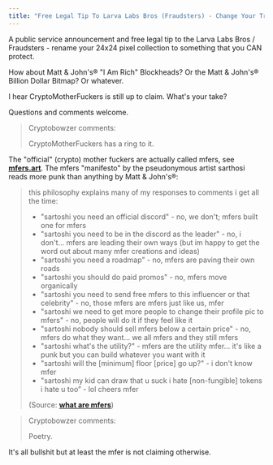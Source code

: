 ```yaml
---
title: "Free Legal Tip To Larva Labs Bros (Fraudsters) - Change Your Trademark That You Want To Claim To Something That You CAN Protect - PUNK® Belongs To Us All - Try Matt & John's® Or Something"
---
```



A public service announcement and free legal tip to the Larva Labs Bros / Fraudsters  -  rename your 24x24 pixel collection to something that you CAN protect.

   How about Matt & John's® "I Am Rich" Blockheads?
Or the Matt & John's® Billion Dollar Bitmap? Or whatever.

<!-- more -->

I hear CryptoMotherFuckers is still up to claim. What's your take?

Questions and comments welcome.


> Cryptobowzer comments:
>
> CryptoMotherFuckers has a ring to it.



The "official" (crypto) mother fuckers are actually called mfers, see [**mfers.art**](https://mfers.art/).    The mfers "manifesto" by the pseudonymous artist sarthosi reads more punk than anything by Matt & John's®:

> this philosophy explains many of my responses to comments i get all the time:
>
> - "sartoshi you need an official discord" - no, we don't; mfers built one for mfers
> - "sartoshi you need to be in the discord as the leader" - no, i don't... mfers are leading their own ways (but im happy to get the word out about many mfer creations and ideas)
> - "sartoshi you need a roadmap" - no, mfers are paving their own roads
> - "sartoshi you should do paid promos" - no, mfers move organically
> - "sartoshi you need to send free mfers to this influencer or that celebrity" - no, those mfers are mfers just like us, mfer
> - "sartoshi we need to get more people to change their profile pic to mfers" - no, people will do it if they feel like it
> - "sartoshi nobody should sell mfers below a certain price" - no, mfers do what they want... we all mfers and they still mfers
> - "sartoshi what's the utility?" - mfers are the utility mfer... it's like a punk but you can build whatever you want with it
> - "sartoshi will the [minimum] floor [price] go up?" - i don't know mfer
> - "sartoshi my kid can draw that u suck i hate [non-fungible] tokens i hate u too” - lol cheers mfer
>
> (Source: [**what are mfers**](https://mirror.xyz/sartoshi.eth/QukjtL1076-1SEoNJuqyc-x4Ut2v8_TocKkszo-S_nU))



> Cryptobowzer comments:
>
>  Poetry.

It's all bullshit but at least the mfer is not claiming otherwise.

